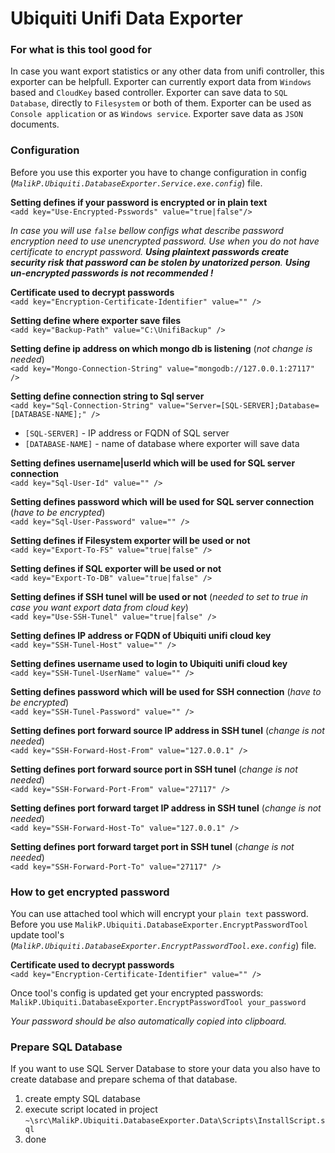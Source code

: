 # Ubiquiti Unifi Data Exporter

### For what is this tool good for
In case you want export statistics or any other data from unifi controller, this exporter can be helpfull. Exporter can currently export data from `Windows` based and `CloudKey` based controller. Exporter can save data to `SQL Database`, directly to `Filesystem` or both of them. Exporter can be used as `Console application` or as `Windows service`. Exporter save data as `JSON` documents.

### Configuration
Before you use this exporter you have to change configuration in config (_`MalikP.Ubiquiti.DatabaseExporter.Service.exe.config`_) file.

**Setting defines if your password is encrypted or in plain text**<br />
`<add key="Use-Encrypted-Psswords" value="true|false"/>`

_In case you will use `false` bellow configs what describe password encryption need to use unencrypted password. Use when you do not have certificate to encrypt password. **Using plaintext passwords create security risk that password can be stolen by unatorized person**. **Using un-encrypted passwords is not recommended !**_<br />


**Certificate used to decrypt passwords**<br />
`<add key="Encryption-Certificate-Identifier" value="" />`

**Setting define where exporter save files**<br />
`<add key="Backup-Path" value="C:\UnifiBackup" />`

**Setting define ip address on which mongo db is listening** (_not change is needed_)<br />
`<add key="Mongo-Connection-String" value="mongodb://127.0.0.1:27117" />`

**Setting define connection string to Sql server**<br />
`<add key="Sql-Connection-String" value="Server=[SQL-SERVER];Database=[DATABASE-NAME];" />`
- `[SQL-SERVER]` - IP address or FQDN of SQL server
- `[DATABASE-NAME]` - name of database where exporter will save data

**Setting defines username|userId which will be used for SQL server connection**<br />
`<add key="Sql-User-Id" value="" />`

**Setting defines password which will be used for SQL server connection** (_have to be encrypted_) <br/>
`<add key="Sql-User-Password" value="" />`

**Setting defines if Filesystem exporter will be used or not**<br />
`<add key="Export-To-FS" value="true|false" />`

**Setting defines if SQL exporter will be used or not**<br />
`<add key="Export-To-DB" value="true|false" />`

**Setting defines if SSH tunel will be used or not** (_needed to set to true in case you want export data from cloud key_) <br />
`<add key="Use-SSH-Tunel" value="true|false" />`

**Setting defines IP address or FQDN of Ubiquiti unifi cloud key**<br />
`<add key="SSH-Tunel-Host" value="" />`

**Setting defines username used to login to Ubiquiti unifi cloud key**<br />
`<add key="SSH-Tunel-UserName" value="" />`

**Setting defines password which will be used for SSH connection** (_have to be encrypted_)<br />
`<add key="SSH-Tunel-Password" value="" />`

**Setting defines port forward source IP address in SSH tunel** (_change is not needed_)<br />
`<add key="SSH-Forward-Host-From" value="127.0.0.1" />`

**Setting defines port forward source port in SSH tunel** (_change is not needed_)<br />
`<add key="SSH-Forward-Port-From" value="27117" />`

**Setting defines port forward target IP address in SSH tunel** (_change is not needed_)<br />
`<add key="SSH-Forward-Host-To" value="127.0.0.1" />`

**Setting defines port forward target port in SSH tunel** (_change is not needed_)<br />
`<add key="SSH-Forward-Port-To" value="27117" />`

### How to get encrypted password
You can use attached tool which will encrypt your `plain text` password. Before you use `MalikP.Ubiquiti.DatabaseExporter.EncryptPasswordTool` update tool's (_`MalikP.Ubiquiti.DatabaseExporter.EncryptPasswordTool.exe.config`_) file.<br />

**Certificate used to decrypt passwords**<br />
`<add key="Encryption-Certificate-Identifier" value="" />`

Once tool's config is updated get your encrypted passwords:
`MalikP.Ubiquiti.DatabaseExporter.EncryptPasswordTool your_password`

_Your password should be also automatically copied into clipboard._
 
### Prepare SQL Database
If you want to use SQL Server Database to store your data you also have to create database and prepare schema of that database.
1. create empty SQL database
2. execute script located in project `~\src\MalikP.Ubiquiti.DatabaseExporter.Data\Scripts\InstallScript.sql`
3. done